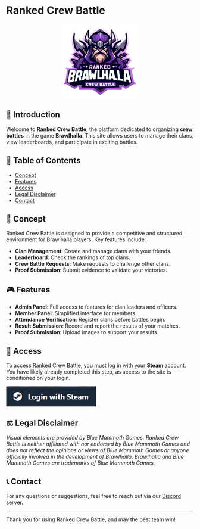 # Ranked Crew Battle

<div align="center">
    <img src="/assets/img/logo-2.png" alt="Logo" width="200" /> <!-- Adjust the width as needed -->
</div>

## 🚀 Introduction

Welcome to **Ranked Crew Battle**, the platform dedicated to organizing **crew battles** in the game **Brawlhalla**. This site allows users to manage their clans, view leaderboards, and participate in exciting battles.

## 📜 Table of Contents

- [Concept](#concept)
- [Features](#features)
- [Access](#access)
- [Legal Disclaimer](#legal-disclaimer)
- [Contact](#contact)

## 🧩 Concept

Ranked Crew Battle is designed to provide a competitive and structured environment for Brawlhalla players. Key features include:

- **Clan Management**: Create and manage clans with your friends.
- **Leaderboard**: Check the rankings of top clans.
- **Crew Battle Requests**: Make requests to challenge other clans.
- **Proof Submission**: Submit evidence to validate your victories.

## 🎮 Features

- **Admin Panel**: Full access to features for clan leaders and officers.
- **Member Panel**: Simplified interface for members.
- **Attendance Verification**: Register clans before battles begin.
- **Result Submission**: Record and report the results of your matches.
- **Proof Submission**: Upload images to support your results.

## 🔑 Access

To access Ranked Crew Battle, you must log in with your **Steam** account. You have likely already completed this step, as access to the site is conditioned on your login.

![Steam Login](/assets/img/steam-login.png)

## ⚖️ Legal Disclaimer

*Visual elements are provided by Blue Mammoth Games. Ranked Crew Battle is neither affiliated with nor endorsed by Blue Mammoth Games and does not reflect the opinions or views of Blue Mammoth Games or anyone officially involved in the development of Brawlhalla. Brawlhalla and Blue Mammoth Games are trademarks of Blue Mammoth Games.*

## 📞 Contact

For any questions or suggestions, feel free to reach out via our [Discord server](https://discord.com).

---

Thank you for using Ranked Crew Battle, and may the best team win!
